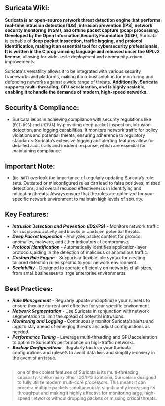 ## Suricata Wiki:


**Suricata is an open-source network threat detection engine that performs real-time intrusion detection (IDS), intrusion prevention (IPS), network security monitoring (NSM), and offline packet capture (pcap) processing. Developed by the Open Information Security Foundation (OISF)**, Suricata is capable of **deep packet inspection, traffic logging, and protocol identification, making it an essential tool for cybersecurity professionals. It is written in the C programming language and released under the GPLv2 license**, allowing for wide-scale deployment and community-driven improvements.

Suricata's versatility allows it to be integrated with various security frameworks and platforms, making it a robust solution for monitoring and defending networks against a wide range of threats. **Additionally, Suricata supports multi-threading, GPU acceleration, and is highly scalable, enabling it to handle the demands of modern, high-speed networks**.

## Security & Compliance:
- Suricata helps in achieving compliance with security regulations like (`PCI-DSS`) and (`HIPAA`) by providing deep packet inspection, intrusion detection, and logging capabilities. It monitors network traffic for policy violations and potential threats, ensuring adherence to regulatory standards. Suricata’s extensive logging and alerting features allow for detailed audit trails and incident response, which are essential for maintaining compliance.


## Important Note:

- (`Do NOT`) overlook the importance of regularly updating Suricata’s rule sets. Outdated or misconfigured rules can lead to false positives, missed detections, and overall reduced effectiveness in identifying and mitigating threats. Always ensure that the rules are optimized for your specific network environment to maintain high levels of security.

## Key Features:
- ***Intrusion Detection and Prevention (IDS/IPS)*** - Monitors network traffic for suspicious activity and blocks or alerts on potential threats.
- ***Deep Packet Inspection*** - Analyzes packet content for protocol anomalies, malware, and other indicators of compromise.
- ***Protocol Identification*** - Automatically identifies application-layer protocols, aiding in the detection of malicious or anomalous traffic.
- ***Custom Rule Engine*** - Supports a flexible rule syntax for creating tailored detection rules specific to your network environment.
- ***Scalability*** - Designed to operate efficiently on networks of all sizes, from small businesses to large enterprise environments.

## Best Practices:

- ***Rule Management*** - Regularly update and optimize your rulesets to ensure they are current and effective for your specific environment.
- ***Network Segmentation*** - Use Suricata in conjunction with network segmentation to limit the spread of potential intrusions.
- ***Monitoring and Logging*** - Continuously monitor Suricata's alerts and logs to stay ahead of emerging threats and adjust configurations as needed.
- ***Performance Tuning*** - Leverage multi-threading and GPU acceleration to optimize Suricata’s performance on high-traffic networks.
- ***Backup Configurations*** - Regularly back up your Suricata configurations and rulesets to avoid data loss and simplify recovery in the event of an issue.

##
> one of the coolest features of Suricata is its multi-threading capability. Unlike many other IDS/IPS solutions, Suricata is designed to fully utilize modern multi-core processors. This means it can process multiple packets simultaneously, significantly increasing its throughput and making it highly effective for monitoring large, high-speed networks without dropping packets or missing critical threats.
